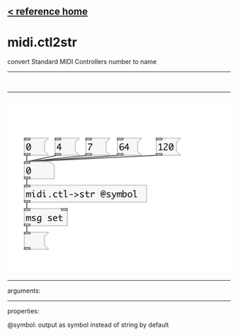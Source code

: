 [< reference home](index.html)
---

# midi.ctl2str


convert Standard MIDI Controllers number to name

---

<br>


---


![example](examples/midi.ctl2str-example.jpg)

---
arguments:


---
properties:

@symbol: output as symbol instead of string by
            default<br>

